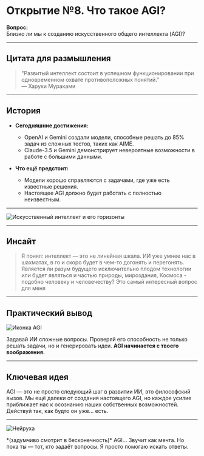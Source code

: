 # Открытие №8. Что такое AGI?  

**Вопрос:**  
Близко ли мы к созданию искусственного общего интеллекта (AGI)?  

---

## Цитата для размышления  

> "Развитый интеллект состоит в успешном функционировании при одновременном охвате противоположных понятий."  
> — Харуки Мураками  

---

## История  

- **Сегодняшние достижения:**  
  - OpenAI и Gemini создали модели, способные решать до 85% задач из сложных тестов, таких как AIME.  
  - Claude-3.5 и Gemini демонстрирует невероятные возможности в работе с большими данными.  

- **Что ещё предстоит:**  
  - Модели хорошо справляются с задачами, где уже есть известные решения.  
  - Настоящее AGI должно будет работать с полностью неизвестным.  

---

<div class="image">
  <img src="/images/08-agi.jpg" alt="Искусственный интеллект и его горизонты" />
</div>

---

## Инсайт  

<blockquote>
Я понял: интеллект — это не линейная шкала. ИИ уже умнее нас в шахматах, в го и скоро будет в чем-то догонять и перегонять. 
Является ли разум будущего исключительно плодом технологии или будет являться и частью природы, мироздания, Космоса - подобно человеку и человечеству? Это самый интересный вопрос для меня
</blockquote>

---

## Практический вывод  

<div class="practical-tip">
  <img src="/images/agi-lamp.png" alt="Иконка AGI" class="tip-icon">
  <p>
    Задавай ИИ сложные вопросы.  
    Проверяй его способность не только решать задачи, но и генерировать идеи.  
    <strong>AGI начинается с твоего воображения.</strong>
  </p>
</div>

---

## Ключевая идея  

AGI — это не просто следующий шаг в развитии ИИ, это философский вызов. Мы ещё далеки от создания настоящего AGI, но каждое усилие приближает нас к осознанию наших собственных возможностей.
Действуй так, как будто он уже... есть.  

---

<div class="neiruha-comment">
  <img src="/images/neiruha.jpg" alt="Нейруха" class="neiruha-avatar">
  <p>
    *(задумчиво смотрит в бесконечность)*  
    AGI... Звучит как мечта. Но пока ты — тот, кто задаёт вопросы.  
    Я просто помогаю искать ответы.
  </p>
</div>
